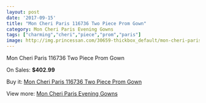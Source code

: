 ```yaml
---
layout: post
date: '2017-09-15'
title: "Mon Cheri Paris 116736 Two Piece Prom Gown"
category: Mon Cheri Paris Evening Gowns
tags: ["charming","cheri","piece","prom","paris"]
image: http://img.princessan.com/30659-thickbox_default/mon-cheri-paris-116736-two-piece-prom-gown.jpg
---
```

Mon Cheri Paris 116736 Two Piece Prom Gown

On Sales: **$402.99**
<a href="https://www.princessan.com/en/13908-mon-cheri-paris-116736-two-piece-prom-gown.html"><amp-img layout="responsive" width="600" height="600" src="//img.princessan.com/30659-thickbox_default/mon-cheri-paris-116736-two-piece-prom-gown.jpg" alt="Mon Cheri Paris 116736 Two Piece Prom Gown 0" /></a>
<a href="https://www.princessan.com/en/13908-mon-cheri-paris-116736-two-piece-prom-gown.html"><amp-img layout="responsive" width="600" height="600" src="//img.princessan.com/30660-thickbox_default/mon-cheri-paris-116736-two-piece-prom-gown.jpg" alt="Mon Cheri Paris 116736 Two Piece Prom Gown 1" /></a>

Buy it: [Mon Cheri Paris 116736 Two Piece Prom Gown](https://www.princessan.com/en/13908-mon-cheri-paris-116736-two-piece-prom-gown.html "Mon Cheri Paris 116736 Two Piece Prom Gown")

View more: [Mon Cheri Paris Evening Gowns](https://www.princessan.com/en/103- "Mon Cheri Paris Evening Gowns")